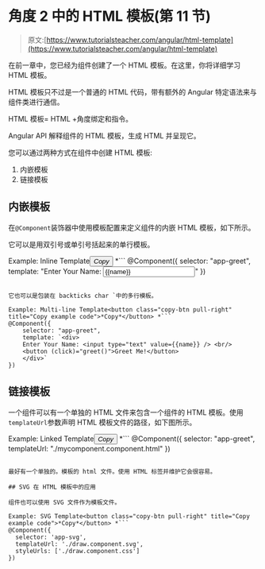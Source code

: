 # 角度 2 中的 HTML 模板(第 11 节)

> 原文:[https://www.tutorialsteacher.com/angular/html-template](https://www.tutorialsteacher.com/angular/html-template)

在前一章中，您已经为组件创建了一个 HTML 模板。在这里，你将详细学习 HTML 模板。

HTML 模板只不过是一个普通的 HTML 代码，带有额外的 Angular 特定语法来与组件类进行通信。

HTML 模板= HTML +角度绑定和指令。

Angular API 解释组件的 HTML 模板，生成 HTML 并呈现它。

您可以通过两种方式在组件中创建 HTML 模板:

1.  内嵌模板
2.  链接模板

## 内嵌模板

在`@Component`装饰器中使用模板配置来定义组件的内嵌 HTML 模板，如下所示。

它可以是用双引号或单引号括起来的单行模板。

Example: Inline Template<button class="copy-btn pull-right" title="Copy example code">*Copy*</button> *```
@Component({
    selector: "app-greet",
    template: "Enter Your Name: <input value={{name}} />"
})
```

它也可以是包装在 backticks char `中的多行模板。

Example: Multi-line Template<button class="copy-btn pull-right" title="Copy example code">*Copy*</button> *```
@Component({
    selector: "app-greet",
    template: `<div>
    Enter Your Name: <input type="text" value={{name}} /> <br/>
    <button (click)="greet()">Greet Me!</button>
    </div>`
})
```

## 链接模板

一个组件可以有一个单独的 HTML 文件来包含一个组件的 HTML 模板。使用`templateUrl`参数声明 HTML 模板文件的路径，如下图所示。

Example: Linked Template<button class="copy-btn pull-right" title="Copy example code">*Copy*</button> *```
@Component({
    selector: "app-greet",
    templateUrl: "./mycomponent.component.html"
})
```

最好有一个单独的。模板的 html 文件。使用 HTML 标签并维护它会很容易。

## SVG 在 HTML 模板中的应用

组件也可以使用 SVG 文件作为模板文件。

Example: SVG Template<button class="copy-btn pull-right" title="Copy example code">*Copy*</button> *```
@Component({
  selector: 'app-svg',
  templateUrl: './draw.component.svg',
  styleUrls: ['./draw.component.css']
})
```


